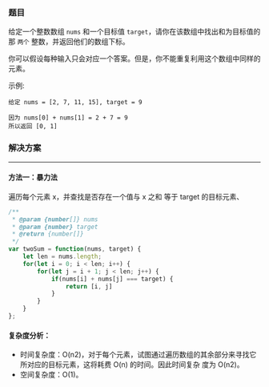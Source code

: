 ### 题目

给定一个整数数组 `nums` 和一个目标值 `target`，请你在该数组中找出和为目标值的那 `两个` 整数，并返回他们的数组下标。

你可以假设每种输入只会对应一个答案。但是，你不能重复利用这个数组中同样的元素。

示例:

```
给定 nums = [2, 7, 11, 15], target = 9

因为 nums[0] + nums[1] = 2 + 7 = 9
所以返回 [0, 1]
```

### 解决方案

------

#### 方法一：暴力法

遍历每个元素 x，并查找是否存在一个值与 x 之和 等于 target 的目标元素、

```javascript
/**
 * @param {number[]} nums
 * @param {number} target
 * @return {number[]}
 */
var twoSum = function(nums, target) {
    let len = nums.length;
    for(let i = 0; i < len; i++) {
        for(let j = i + 1; j < len; j++) {
            if(nums[i] + nums[j] === target) {
                return [i, j]
            }
        }
    }
};
```
#### 复杂度分析：

- 时间复杂度：O(n2)，对于每个元素，试图通过遍历数组的其余部分来寻找它所对应的目标元素，这将耗费 O(n) 的时间。因此时间复杂
度为 O(n2)。
- 空间复杂度：O(1)。